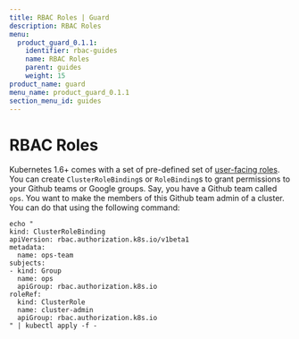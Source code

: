 ```yaml
---
title: RBAC Roles | Guard
description: RBAC Roles
menu:
  product_guard_0.1.1:
    identifier: rbac-guides
    name: RBAC Roles
    parent: guides
    weight: 15
product_name: guard
menu_name: product_guard_0.1.1
section_menu_id: guides
---
```


# RBAC Roles

Kubernetes 1.6+ comes with a set of pre-defined set of [user-facing roles](https://kubernetes.io/docs/admin/authorization/rbac/#user-facing-roles). You can create `ClusterRoleBinding`s or `RoleBinding`s to grant permissions to your Github teams or Google groups. Say, you have a Github team called `ops`. You want to make the members of this Github team admin of a cluster. You can do that using the following command:

```console
echo "
kind: ClusterRoleBinding
apiVersion: rbac.authorization.k8s.io/v1beta1
metadata:
  name: ops-team
subjects:
- kind: Group
  name: ops
  apiGroup: rbac.authorization.k8s.io
roleRef:
  kind: ClusterRole
  name: cluster-admin
  apiGroup: rbac.authorization.k8s.io
" | kubectl apply -f -
```
